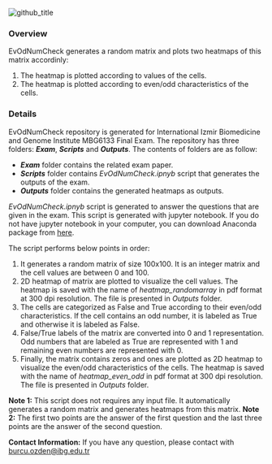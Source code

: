 ![github_title](https://user-images.githubusercontent.com/64282221/149778849-ec7abccf-e0a8-4405-9d7e-6dcc5e0eccd3.png)

### Overview
EvOdNumCheck generates a random matrix and plots two heatmaps of this matrix accordinly:
1. The heatmap is plotted according to values of the cells.
2. The heatmap is plotted according to even/odd characteristics of the cells.

### Details

EvOdNumCheck repository is generated for International Izmir Biomedicine and Genome Institute MBG6133 Final Exam. The repository has three folders: **_Exam_**, **_Scripts_** and **_Outputs_**. The contents of folders are as follow:

- **_Exam_** folder contains the related exam paper.
- **_Scripts_** folder contains _EvOdNumCheck.ipnyb_ script that generates the outputs of the exam.
- **_Outputs_** folder contains the generated heatmaps as outputs.


_EvOdNumCheck.ipnyb_ script is generated to answer the questions that are given in the exam. This script is generated with jupyter notebook. If you do not have jupyter notebook in your computer, you can download Anaconda package from [here](https://www.anaconda.com/products/individual).

The script performs below points in order:
1. It generates a random matrix of size 100x100. It is an integer matrix and the cell values are between 0 and 100.
2. 2D heatmap of matrix are plotted to visualize the cell values. The heatmap is saved with the name of _heatmap_randomarray_ in pdf format at 300 dpi resolution. The file is presented in _Outputs_ folder.
3. The cells are categorized as False and True according to their even/odd characteristics. If the cell contains an odd number, it is labeled as True and otherwise it is labeled as False.
4. False/True labels of the matrix are converted into 0 and 1 representation. Odd numbers that are labeled as True are represented with 1 and remaining even numbers are represented with 0.
5. Finally, the matrix contains zeros and ones are plotted as 2D heatmap to visualize the even/odd characteristics of the cells. The heatmap is saved with the name of _heatmap_even_odd_ in pdf format at 300 dpi resolution. The file is presented in _Outputs_ folder.

**Note 1:** This script does not requires any input file. It automatically generates a random matrix and generates heatmaps from this matrix.
**Note 2:** The first two points are the answer of the first question and the last three points are the answer of the second question.

**Contact Information:** If you have any question, please contact with burcu.ozden@ibg.edu.tr
